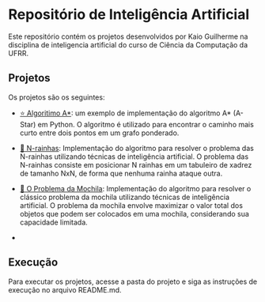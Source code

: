 
# Repositório de Inteligência Artificial

Este repositório contém os projetos desenvolvidos por Kaio Guilherme na disciplina de inteligencia artificial do curso de Ciência da Computação da UFRR.

## Projetos

Os projetos são os seguintes:

- [⭐ Algoritimo A*](https://github.com/Kaioguilherme1/Artificial_Intelligence_Projects/tree/main/A-star): um exemplo de implementação do algoritmo A* (A-Star) em Python. O algoritmo é utilizado para encontrar o caminho mais curto entre dois pontos em um grafo ponderado.

- [👑 N-rainhas](https://github.com/Kaioguilherme1/Artificial_Intelligence_Projects/tree/main/O_problema_das_N-rainhas): Implementação do algoritmo para resolver o problema das N-rainhas utilizando técnicas de inteligência artificial. O problema das N-rainhas consiste em posicionar N rainhas em um tabuleiro de xadrez de tamanho NxN, de forma que nenhuma rainha ataque outra.

- [🎒 O Problema da Mochila](https://github.com/Kaioguilherme1/Artificial_Intelligence_Projects/tree/main/O_Problema_da_Mochila): Implementação do algoritmo para resolver o clássico problema da mochila utilizando técnicas de inteligência artificial. O problema da mochila envolve maximizar o valor total dos objetos que podem ser colocados em uma mochila, considerando sua capacidade limitada.

- <Outros projetos>

## Execução

Para executar os projetos, acesse a pasta do projeto e siga as instruções de execução no arquivo README.md.
